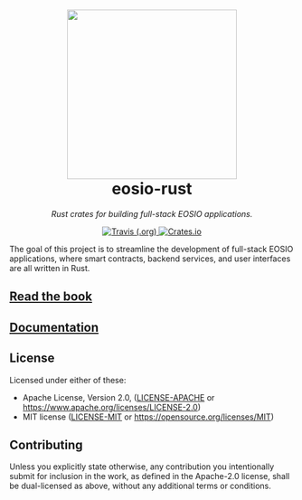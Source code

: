 <p align="center">
	<h1 align="center">
		<img src="logo.svg" width="300"/>
		<br />
		eosio-rust
	</h1>
	<p align="center">
		<em>Rust crates for building full-stack EOSIO applications.</em>
	</p>
	<p align="center">
		<a href="https://travis-ci.org/sagan-software/eosio-rust">
			<img src="https://img.shields.io/travis/sagan-software/eosio-rust.svg" alt="Travis (.org)" />
		</a>
		<a href="https://crates.io/crates/eosio">
			<img src="https://img.shields.io/crates/l/eosio.svg" alt="Crates.io" />
		</a>
	</p>
</p>

The goal of this project is to streamline the development of full-stack EOSIO applications, where smart contracts, backend services, and user interfaces are all written in Rust.

## [Read the book](https://sagan-software.github.io/eosio-rust/)

## [Documentation](https://sagan-software.github.io/eosio-rust/eosio/)

## License

Licensed under either of these:

- Apache License, Version 2.0, ([LICENSE-APACHE](LICENSE-APACHE) or
  https://www.apache.org/licenses/LICENSE-2.0)
- MIT license ([LICENSE-MIT](LICENSE-MIT) or
  https://opensource.org/licenses/MIT)

## Contributing

Unless you explicitly state otherwise, any contribution you intentionally submit
for inclusion in the work, as defined in the Apache-2.0 license, shall be
dual-licensed as above, without any additional terms or conditions.

[guide]: https://sagan-software.github.io/eosio-rust/
[telegram]: https://t.me/rust_eos
[website]: https://sagan-software.github.io/eosio-rust/
[docs]: https://sagan-software.github.io/eosio-rust/docs/

